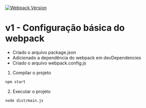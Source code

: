 [![Webpack Version](https://img.shields.io/badge/webpack-v5.0.0-blue.svg)](https://webpack.js.org/)


# v1 - Configuração básica do webpack


- Criado o arquivo package.json
- Adicionado a dependência do webpack em devDependencies
- Criado o arquivo webpack.config.js



1. Compilar o projeto

```sh
npm start
```

2. Executar o projeto
   
```sh
node dist/main.js
```
